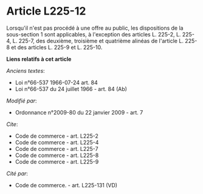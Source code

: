# Article L225-12

Lorsqu'il n'est pas procédé à une offre au public, les dispositions de la sous-section 1 sont applicables, à l'exception des
articles L. 225-2, L. 225-4, L. 225-7, des deuxième, troisième et quatrième alinéas de l'article L. 225-8 et des articles L.
225-9 et L. 225-10.

**Liens relatifs à cet article**

_Anciens textes_:

  - Loi n°66-537 1966-07-24 art. 84
  - Loi n°66-537 du 24 juillet 1966 - art. 84 (Ab)

_Modifié par_:

  - Ordonnance n°2009-80 du 22 janvier 2009 - art. 7

_Cite_:

  - Code de commerce - art. L225-2
  - Code de commerce - art. L225-4
  - Code de commerce - art. L225-7
  - Code de commerce - art. L225-8
  - Code de commerce - art. L225-9

_Cité par_:

  - Code de commerce. - art. L225-131 (VD)
